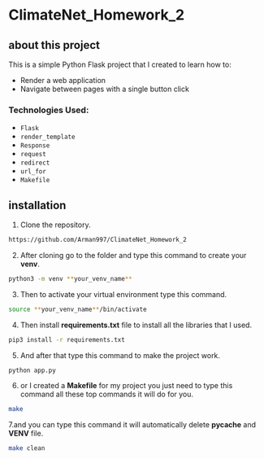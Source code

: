 # ClimateNet_Homework_2

## about this project

This is a simple Python Flask project that I created to learn how to:  
- Render a web application  
- Navigate between pages with a single button click  

### Technologies Used:  

- `Flask`  
- `render_template`  
- `Response`  
- `request`  
- `redirect`  
- `url_for` 
- `Makefile` 

## installation

1. Clone the repository.

```sh
https://github.com/Arman997/ClimateNet_Homework_2
```

2. After cloning go to the folder and type this command to create your **venv**.

```sh
python3 -m venv **your_venv_name**
```

3. Then to activate your virtual environment type this command.

```sh
source **your_venv_name**/bin/activate 
```

4. Then install **requirements.txt** file to install all the libraries that I used.

```sh
pip3 install -r requirements.txt
```

5. And after that type this command to make the project work.

```sh
python app.py
```

6. or I created a **Makefile** for my project you just need to type this command all these top commands it will do for you.

```sh
make
```
7.and you can type this command it will automatically delete **__pycache__** and **VENV** file. 

```sh
make clean
```